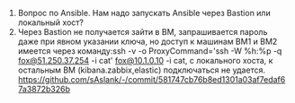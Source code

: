 1. Вопрос по Ansible. Нам надо запускать Ansible через Bastion или локальный хост?
2. Через Bastion не получается зайти в ВМ, запрашивается пароль даже при явном указании ключа, но доступ к машинам ВМ1 и ВМ2 имеется через команду:ssh -v -o ProxyCommand='ssh -W %h:%p -q fox@51.250.37.254 -i cat' fox@10.1.0.10 -i cat, с локального хоста, к остальным ВМ (kibana.zabbix,elastic) подключаться не удается.
https://github.com/sAslank/-/commit/581747cb76b8ed1301a03af7edaf67a3872b326b
